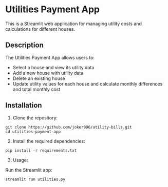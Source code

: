 # Utilities Payment App

This is a Streamlit web application for managing utility costs and calculations for different houses.

## Description

The Utilities Payment App allows users to:

- Select a house and view its utility data
- Add a new house with utility data
- Delete an existing house
- Update utility values for each house and calculate monthly differences and total monthly cost

## Installation

1. Clone the repository:

```
git clone https://github.com/joker096/utility-bills.git
cd utilities-payment-app
```

2. Install the required dependencies:
```
pip install -r requirements.txt
```

3. Usage:

Run the Streamlit app:

```
streamlit run utilities.py
```